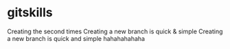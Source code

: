# gitskills
Creating the second times
Creating a new branch is quick & simple
Creating a new branch is quick and simple
hahahahahaha
